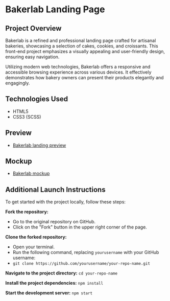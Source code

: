 # Bakerlab Landing Page

## Project Overview
Bakerlab is a refined and professional landing page crafted for artisanal bakeries, showcasing a selection of cakes, cookies, and croissants. This front-end project emphasizes a visually appealing and user-friendly design, ensuring easy navigation.

Utilizing modern web technologies, Bakerlab offers a responsive and accessible browsing experience across various devices. It effectively demonstrates how bakery owners can present their products elegantly and engagingly.

## Technologies Used
 - HTML5
 - CSS3 (SCSS)

## Preview
- [Bakerlab landing preview](https://khvashchenkodenys.github.io/bakery-landing/)

## Mockup
  - [Bakerlab mockup](https://www.figma.com/file/dY3izAm0Vspsmra4lQWQIP/Bakerlab-FE-students?node-id=0%3A1)

## Additional Launch Instructions

To get started with the project locally, follow these steps:

**Fork the repository:**
  - Go to the original repository on GitHub.
  - Click on the "Fork" button in the upper right corner of the page.

**Clone the forked repository:**
  - Open your terminal.
  - Run the following command, replacing `yourusername` with your GitHub username:
  - `git clone https://github.com/yourusername/your-repo-name.git`

**Navigate to the project directory:**
    `cd your-repo-name`

**Install the project dependencies:**
    `npm install`

**Start the development server:**
    `npm start`
